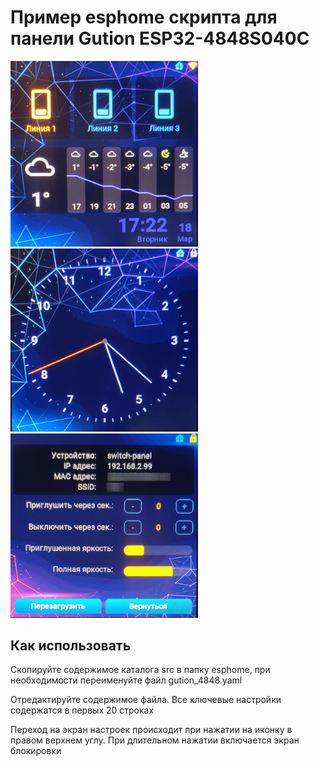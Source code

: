 # Пример esphome скрипта для панели Gution ESP32-4848S040C

<img src="pic/1.jpg" alt="Основной интерфейс" width="300" ><img src="pic/2.jpg" alt="Экран блокировки" width="300" ><img src="pic/3.jpg" alt="Экран настроек" width="300" >

## Как использовать

Скопируйте содержимое каталога src в папку esphome, при необходимости переименуйте файл 
gution_4848.yaml

Отредактируйте содержимое файла. Все ключевые настройки содержатся в первых 20 строках

Переход на экран настроек происходит при нажатии на иконку в правом верхнем углу.
При длительном нажатии включается экран блокировки

